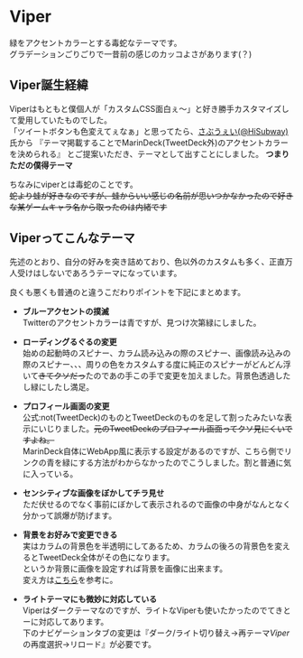 # Viper
緑をアクセントカラーとする毒蛇なテーマです。<br>
グラデーションごりごりで一昔前の感じのカッコよさがあります(？)<br>

## Viper誕生経緯
Viperはもともと僕個人が「カスタムCSS面白ぇ～」と好き勝手カスタマイズして愛用していたものでした。<br>
「ツイートボタンも色変えてぇなぁ」と思ってたら、[さぶうぇい(@HiSubway)](https://twitter.com/HiSubway)氏から
『テーマ掲載することでMarinDeck(TweetDeck外)のアクセントカラーを決められる』
とご提案いただき、テーマとして出すことにしました。
**つまりただの僕得テーマ**<br>

ちなみにviperとは毒蛇のことです。<br>
~~蛇より蛙が好きなのですが、蛙からいい感じの名前が思いつかなかったので好きな某ゲームキャラ名から取ったのは内緒です~~

## Viperってこんなテーマ
先述のとおり、自分の好みを突き詰めており、色以外のカスタムも多く、正直万人受けはしないであろうテーマになっています。<br>

良くも悪くも普通のと違うこだわりポイントを下記にまとめます。<br>

* **ブルーアクセントの撲滅**<br>
Twitterのアクセントカラーは青ですが、見つけ次第緑にしました。

* **ローディングるぐるの変更**<br>
始めの起動時のスピナー、カラム読み込みの際のスピナー、画像読み込みの際のスピナー、、、周りの色をカスタムする度に純正のスピナーがどんどん浮いて~~きてクソだっ~~たのであの手この手で変更を加えました。背景色透過したし緑にしたし満足。

* **プロフィール画面の変更**<br>
公式:not(TweetDeck)のものとTweetDeckのものを足して割ったみたいな表示にいじりました。~~元のTweetDeckのプロフィール画面ってクソ見にくいですよね。~~<br>
MarinDeck自体にWebApp風に表示する設定があるのですが、こちら側でリンクの青を緑にする方法がわからなかったのでこうしました。割と普通に気に入っている。

* **センシティブな画像をぼかしてチラ見せ**<br>
ただ伏せるのでなく事前にぼかして表示されるので画像の中身がなんとなく分かって誤爆が防げます。<br>

* **背景をお好みで変更できる**<br>
実はカラムの背景色を半透明にしてあるため、カラムの後ろの背景色を変えるとTweetDeck全体がその色になります。<br>
というか背景に画像を設定すれば背景を画像に出来ます。<br>
変え方は[こちら](https://github.com/nabetako21/DeckTheme#%E6%8B%A1%E5%BC%B5css)を参考に。<br>

* **ライトテーマにも微妙に対応している**<br>
Viperはダークテーマなのですが、ライトなViperも使いたかったのでてきとーに対応してあります。<br>
下のナビゲーションタブの変更は『ダーク/ライト切り替え→再テーマ*Viper*の再度選択→リロード』が必要です。<br>
